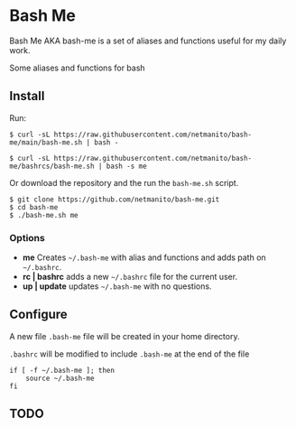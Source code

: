 # Bash Me

Bash Me AKA bash-me is a set of aliases and functions useful for my daily work.

Some aliases and functions for bash



## Install 

Run:
```
$ curl -sL https://raw.githubusercontent.com/netmanito/bash-me/main/bash-me.sh | bash -

$ curl -sL https://raw.githubusercontent.com/netmanito/bash-me/bashrcs/bash-me.sh | bash -s me

```

Or download the repository and the run the `bash-me.sh` script.

```
$ git clone https://github.com/netmanito/bash-me.git
$ cd bash-me
$ ./bash-me.sh me
```

### Options

* **me** Creates `~/.bash-me` with alias and functions and adds path on `~/.bashrc`.
* **rc | bashrc** adds a new `~/.bashrc` file for the current user.
* **up | update** updates  `~/.bash-me` with no questions.

## Configure

A new file `.bash-me` file will be created in your home directory.

`.bashrc` will be modified to include `.bash-me` at the end of the file

```
if [ -f ~/.bash-me ]; then
    source ~/.bash-me
fi
```
## TODO
